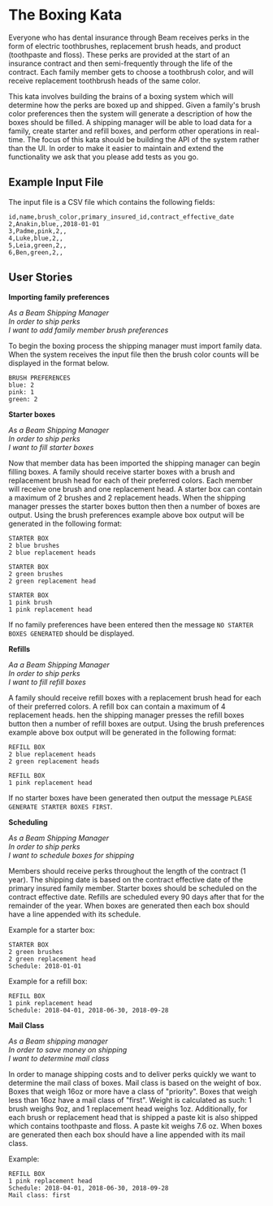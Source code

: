 The Boxing Kata
=================

Everyone who has dental insurance through Beam receives perks in the form of electric toothbrushes, replacement brush heads, and product (toothpaste and floss). These perks are provided at the start of an insurance contract and then semi-frequently through the life of the contract.  Each family member gets to choose a toothbrush color, and will receive replacement toothbrush heads of the same color.

This kata involves building the brains of a boxing system which will determine how the perks are boxed up and shipped. Given a family's brush color preferences then the system will generate a description of how the boxes should be filled.  A shipping manager will be able to load data for a family, create starter and refill boxes, and perform other operations in real-time.  The focus of this kata should be building the API of the system rather than the UI. In order to make it easier to maintain and extend the functionality we ask that you please add tests as you go.

Example Input File
----------------
The input file is a CSV file which contains the following fields:

```
id,name,brush_color,primary_insured_id,contract_effective_date
2,Anakin,blue,,2018-01-01
3,Padme,pink,2,,
4,Luke,blue,2,,
5,Leia,green,2,,
6,Ben,green,2,,
```

User Stories
--------------

**Importing family preferences**

_As a Beam Shipping Manager_<br>
_In order to ship perks_<br>
_I want to add family member brush preferences_<br>

To begin the boxing process the shipping manager must import family data.  When the system receives the input file then the brush color counts will be displayed in the format below.

```
BRUSH PREFERENCES
blue: 2
pink: 1
green: 2
```
**Starter boxes**

_As a Beam Shipping Manager_<br>
_In order to ship perks_<br>
_I want to fill starter boxes_<br>

Now that member data has been imported the shipping manager can begin filling boxes. A family should receive starter boxes with a brush and replacement brush head for each of their preferred colors. Each member will receive one brush and one replacement head. A starter box can contain a maximum of 2 brushes and 2 replacement heads. When the shipping manager presses the starter boxes button then then a number of boxes are output.  Using the brush preferences example above box output will be generated in the following format:

```
STARTER BOX
2 blue brushes
2 blue replacement heads

STARTER BOX
2 green brushes
2 green replacement head

STARTER BOX
1 pink brush
1 pink replacement head
```

If no family preferences have been entered then the message `NO STARTER BOXES GENERATED` should be displayed.

**Refills**

_Aa a Beam Shipping Manager_<br>
_In order to ship perks_<br>
_I want to fill refill boxes_<br>

A family should receive refill boxes with a replacement brush head for each of their preferred colors. A refill box can contain a maximum of 4 replacement heads. hen the shipping manager presses the refill boxes button then a number of refill boxes are output.  Using the brush preferences example above box output will be generated in the following format:

```
REFILL BOX
2 blue replacement heads
2 green replacement heads

REFILL BOX
1 pink replacement head
```

If no starter boxes have been generated then output the message `PLEASE GENERATE STARTER BOXES FIRST`.

**Scheduling**

_As a Beam Shipping Manager_<br>
_In order to ship perks_<br>
_I want to schedule boxes for shipping_<br>

Members should receive perks throughout the length of the contract (1 year).  The shipping date is based on the contract effective date of the primary insured family member.  Starter boxes should be scheduled on the contract effective date.  Refills are scheduled every 90 days after that for the remainder of the year. When boxes are generated then each box should have a line appended with its schedule.

Example for a starter box:
```
STARTER BOX
2 green brushes
2 green replacement head
Schedule: 2018-01-01
```

Example for a refill box:
```
REFILL BOX
1 pink replacement head
Schedule: 2018-04-01, 2018-06-30, 2018-09-28
```

**Mail Class**

_As a Beam shipping manager_<br>
_In order to save money on shipping_<br>
_I want to determine mail class_<br>

In order to manage shipping costs and to deliver perks quickly we want to determine the mail class of boxes. Mail class is based on the weight of box. Boxes that weigh 16oz or more have a class of "priority".  Boxes that weigh less than 16oz have a mail class of "first". Weight is calculated as such: 1 brush weighs 9oz, and 1 replacement head weighs 1oz. Additionally, for each brush or replacement head that is shipped a paste kit is also shipped which contains toothpaste and floss. A paste kit weighs 7.6 oz.  When boxes are generated then each box should have a line appended with its mail class.

Example:
```
REFILL BOX
1 pink replacement head
Schedule: 2018-04-01, 2018-06-30, 2018-09-28
Mail class: first
```